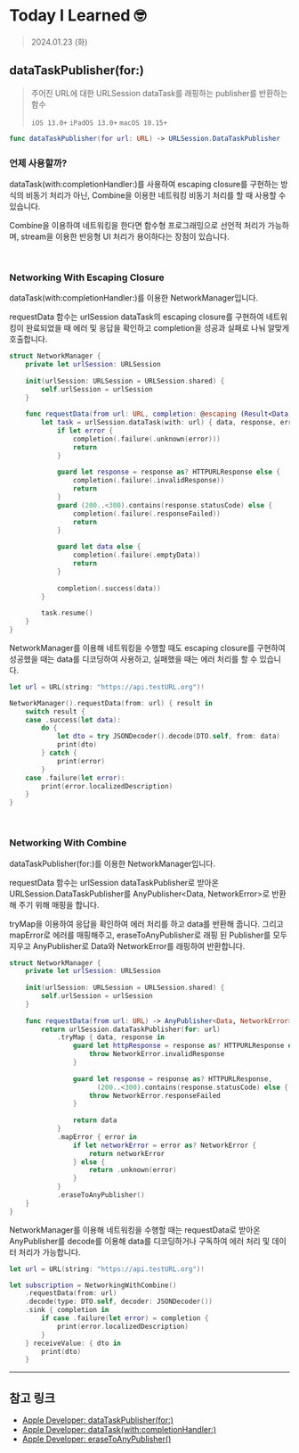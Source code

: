 # Today I Learned 🤓

> 2024.01.23 (화)

## dataTaskPublisher(for:)

> 주어진 URL에 대한 URLSession dataTask를 래핑하는 publisher를 반환하는 함수
> 
> `iOS 13.0+` `iPadOS 13.0+` `macOS 10.15+`

```swift
func dataTaskPublisher(for url: URL) -> URLSession.DataTaskPublisher
```

### 언제 사용할까?

dataTask(with:completionHandler:)를 사용하여 escaping closure를 구현하는 방식의 비동기 처리가 아닌, Combine을 이용한 네트워킹 비동기 처리를 할 때 사용할 수 있습니다.

Combine을 이용하여 네트워킹을 한다면 함수형 프로그래밍으로 선언적 처리가 가능하며, stream을 이용한 반응형 UI 처리가 용이하다는 장점이 있습니다.

<br>

### Networking With Escaping Closure

dataTask(with:completionHandler:)를 이용한 NetworkManager입니다.

requestData 함수는 urlSession dataTask의 escaping closure를 구현하여 네트워킹이 완료되었을 때 에러 및 응답을 확인하고 completion을 성공과 실패로 나눠 알맞게 호출합니다.

```swift
struct NetworkManager {
    private let urlSession: URLSession
    
    init(urlSession: URLSession = URLSession.shared) {
        self.urlSession = urlSession
    }
    
    func requestData(from url: URL, completion: @escaping (Result<Data, NetworkError>) -> Void) {
        let task = urlSession.dataTask(with: url) { data, response, error in
            if let error {
                completion(.failure(.unknown(error)))
                return
            }
            
            guard let response = response as? HTTPURLResponse else {
                completion(.failure(.invalidResponse))
                return
            }
            guard (200..<300).contains(response.statusCode) else {
                completion(.failure(.responseFailed))
                return
            }
            
            guard let data else {
                completion(.failure(.emptyData))
                return
            }
            
            completion(.success(data))
        }
        
        task.resume()
    }
}
```

NetworkManager를 이용해 네트워킹을 수행할 때도 escaping closure를 구현하여 성공했을 때는 data를 디코딩하여 사용하고, 실패했을 때는 에러 처리를 할 수 있습니다.

```swift
let url = URL(string: "https://api.testURL.org")!

NetworkManager().requestData(from: url) { result in
    switch result {
    case .success(let data):
        do {
            let dto = try JSONDecoder().decode(DTO.self, from: data)
            print(dto)
        } catch {
            print(error)
        }
    case .failure(let error):
        print(error.localizedDescription)
    }
}
```

<br>

### Networking With Combine

dataTaskPublisher(for:)를 이용한 NetworkManager입니다.

requestData 함수는 urlSession dataTaskPublisher로 받아온 URLSession.DataTaskPublisher를 AnyPublisher<Data, NetworkError>로 반환해 주기 위해 매핑을 합니다.

tryMap을 이용하여 응답을 확인하여 에러 처리를 하고 data를 반환해 줍니다. 그리고 mapError로 에러를 매핑해주고, eraseToAnyPublisher로 래핑 된 Publisher를 모두 지우고 AnyPublisher로 Data와 NetworkError를 래핑하여 반환합니다.

```swift
struct NetworkManager {
    private let urlSession: URLSession
    
    init(urlSession: URLSession = URLSession.shared) {
        self.urlSession = urlSession
    }
    
    func requestData(from url: URL) -> AnyPublisher<Data, NetworkError> {
        return urlSession.dataTaskPublisher(for: url)
            .tryMap { data, response in
                guard let httpResponse = response as? HTTPURLResponse else {
                    throw NetworkError.invalidResponse
                }
                
                guard let response = response as? HTTPURLResponse,
                      (200..<300).contains(response.statusCode) else {
                    throw NetworkError.responseFailed
                }
                
                return data
            }
            .mapError { error in
                if let networkError = error as? NetworkError {
                    return networkError
                } else {
                    return .unknown(error)
                }
            }
            .eraseToAnyPublisher()
    }
}
```

NetworkManager를 이용해 네트워킹을 수행할 때는 requestData로 받아온 AnyPublisher를 decode를 이용해 data를 디코딩하거나 구독하여 에러 처리 및 데이터 처리가 가능합니다.

```swift
let url = URL(string: "https://api.testURL.org")!

let subscription = NetworkingWithCombine()
    .requestData(from: url)
    .decode(type: DTO.self, decoder: JSONDecoder())
    .sink { completion in
        if case .failure(let error) = completion {
            print(error.localizedDescription)
        }
    } receiveValue: { dto in
        print(dto)
    }
```

---
## 참고 링크
- [Apple Developer: dataTaskPublisher(for:)](https://developer.apple.com/documentation/foundation/urlsession/3329708-datataskpublisher)
- [Apple Developer: dataTask(with:completionHandler:)](https://developer.apple.com/documentation/foundation/urlsession/1407613-datatask)
- [Apple Developer: eraseToAnyPublisher()](https://developer.apple.com/documentation/combine/just/erasetoanypublisher())
